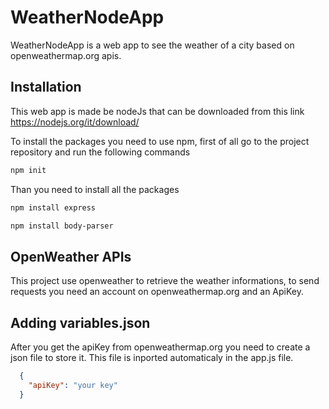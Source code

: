 # WeatherNodeApp
WeatherNodeApp is a web app to see the weather of a city based on openweathermap.org apis.

## Installation

This web app is made be nodeJs that can be downloaded from this link https://nodejs.org/it/download/ 

To install the packages you need to use npm, first of all go to the project repository and run the following commands

```bash
npm init
```

Than you need to install all the packages

```bash
npm install express
```

```bash
npm install body-parser
```

## OpenWeather APIs

This project use openweather to retrieve the weather informations, to send requests you need an account on openweathermap.org and an ApiKey.

## Adding variables.json

After you get the apiKey from openweathermap.org you need to create a json file to store it. This file is inported automaticaly in the app.js file.

```json
  {
    "apiKey": "your key"
  }
```
